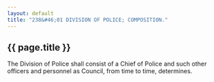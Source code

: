 ```yaml
---
layout: default 
title: "238&#46;01 DIVISION OF POLICE; COMPOSITION."
---
```


{{ page.title }}
----------------

The Division of Police shall consist of a Chief of Police and such other
officers and personnel as Council, from time to time, determines.
